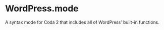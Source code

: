 WordPress.mode
==============

A syntax mode for Coda 2 that includes all of WordPress' built-in functions.

